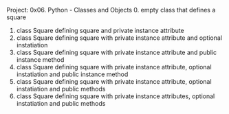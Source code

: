 Project: 0x06. Python - Classes and Objects
0. empty class that defines a square
1. class Square defining square and private instance attribute
2. class Square defining square with private instance attribute and optional
   instatiation
3. class Square defining square with private instance attribute and public instance 
   method
4. class Square defining square with private instance attribute, optional
   instatiation and public instance method
5. class Square defining square with private instance attribute, optional
   instatiation and public methods
6. class Square defining square with private instance attributes, optional
   instatiation and public methods

